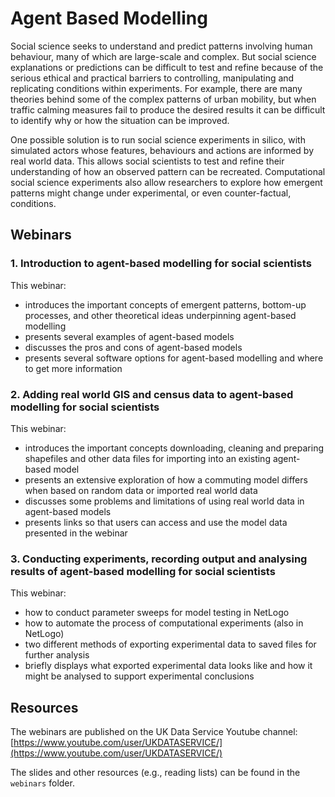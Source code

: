 # Agent Based Modelling

Social science seeks to understand and predict patterns involving human behaviour, many of which are large-scale and complex. But social 
science explanations or predictions can be difficult to test and refine because of the serious ethical and practical barriers to controlling, manipulating and replicating conditions within experiments. For example, there are many theories behind some of the complex patterns of urban mobility, but when traffic calming measures fail to produce the desired results it can be difficult to identify why or how the situation can be improved. 

One possible solution is to run social science experiments in silico, with simulated actors whose features, behaviours and actions are informed by real world data. This allows social scientists to test and refine their understanding of how an observed pattern can be recreated. Computational social science experiments also allow researchers to explore how emergent patterns might change under experimental, or even counter-factual, conditions.

## Webinars

### 1. Introduction to agent-based modelling for social scientists

This webinar:

* introduces the important concepts of emergent patterns, bottom-up processes, and other theoretical ideas underpinning agent-based modelling
* presents several examples of agent-based models
* discusses the pros and cons of agent-based models
* presents several software options for agent-based modelling and where to get more information

### 2. Adding real world GIS and census data to agent-based modelling for social scientists

This webinar:

* introduces the important concepts downloading, cleaning and preparing shapefiles and other data files for importing into an existing agent-based model
* presents an extensive exploration of how a commuting model differs when based on random data or imported real world data
* discusses some problems and limitations of using real world data in agent-based models
* presents links so that users can access and use the model data presented in the webinar

### 3. Conducting experiments, recording output and analysing results of agent-based modelling for social scientists

This webinar:
* how to conduct parameter sweeps for model testing in NetLogo
* how to automate the process of computational experiments (also in NetLogo)
* two different methods of exporting experimental data to saved files for further analysis
* briefly displays what exported experimental data looks like and how it might be analysed to support experimental conclusions

## Resources

The webinars are published on the UK Data Service Youtube channel: [https://www.youtube.com/user/UKDATASERVICE/](https://www.youtube.com/user/UKDATASERVICE/)

The slides and other resources (e.g., reading lists) can be found in the `webinars` folder.
